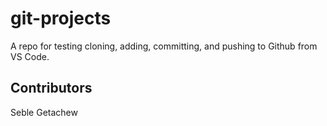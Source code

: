 # git-projects
A repo for testing cloning, adding, committing, and pushing to Github from VS Code.
## Contributors
Seble Getachew